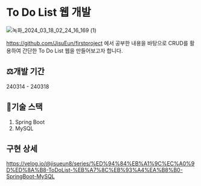 # To Do List 웹 개발
![녹화_2024_03_18_02_24_16_169 (1)](https://github.com/JisuEun/ToDoList/assets/76491203/76f087db-c444-452a-afe1-c5394204f823)

<https://github.com/JisuEun/firstproject> 에서 공부한 내용을 바탕으로 CRUD를 활용하여 간단한 To Do List 웹을 만들어보고자 합니다.

## ⚖️개발 기간
240314 - 240318

## 🌟기술 스택
1. Spring Boot
2. MySQL

## 구현 상세
<https://velog.io/@jisueun8/series/%ED%94%84%EB%A1%9C%EC%A0%9D%ED%8A%B8-ToDoList-%EB%A7%8C%EB%93%A4%EA%B8%B0-SpringBoot-MySQL>
